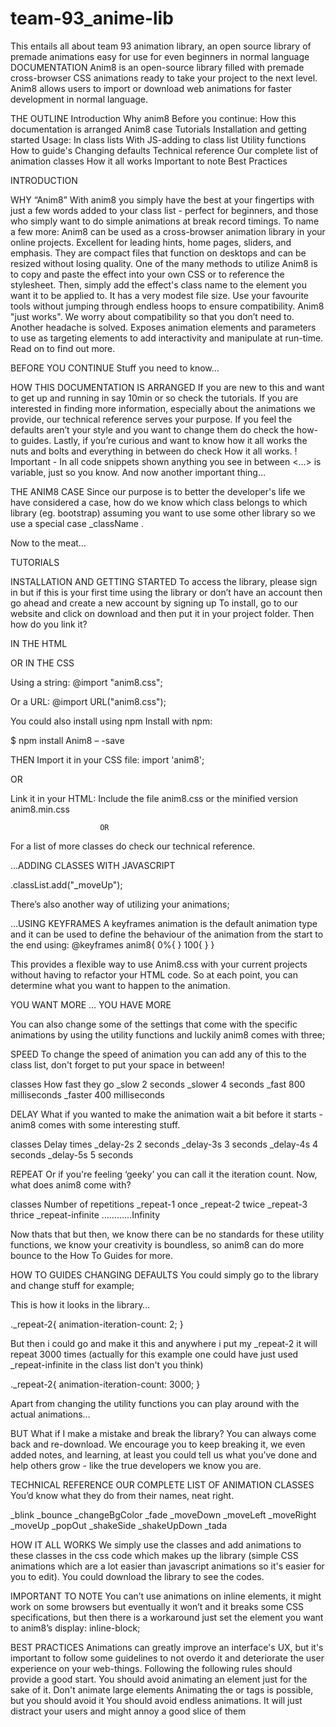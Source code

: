 # team-93_anime-lib
This entails all about team 93 animation library, an open source library of premade animations easy for use for even beginners in normal language
DOCUMENTATION
Anim8 is an open-source library filled with premade cross-browser CSS animations ready to take your project to the next level. Anim8 allows users to import or download web animations for faster development in normal language.

THE OUTLINE
Introduction
Why anim8
Before you continue:
How this documentation is arranged 
Anim8 case
Tutorials
Installation and getting started 
Usage:
In class lists
With JS-adding to class list
Utility functions 
How to guide's
Changing defaults 
Technical reference
Our complete list of animation classes
How it all works
Important to note 
Best Practices















INTRODUCTION
	
WHY  “Anim8”
	With anim8 you simply have the best at your fingertips with just a few words added to your class list - perfect for beginners, and those who simply want to do simple animations at break record timings. To name a few more:
Anim8 can be used as a cross-browser animation library in your online projects. Excellent for leading hints, home pages, sliders, and emphasis. They are compact files that function on desktops and can be resized without losing quality.
One of the many methods to utilize Anim8 is to copy and paste the effect into your own CSS or to reference the stylesheet. Then, simply add the effect's class name to the element you want it to be applied to.
It has a very modest file size.
Use your favourite tools without jumping through endless hoops to ensure compatibility. Anim8 "just works". We worry about compatibility so that you don’t need to. Another headache is solved. 
Exposes animation elements and parameters to use as targeting elements to add interactivity and manipulate at run-time.
 Read on to find out more.


BEFORE YOU CONTINUE
	Stuff you need to know…

HOW THIS DOCUMENTATION IS ARRANGED
	If you are new to this and want to get up and running in say 10min or so check the tutorials.
If you are interested in finding more information, especially about the animations we provide, our technical reference serves your purpose.
If you feel the defaults aren’t your style and you want to change them do check the how-to guides.
Lastly, if you’re curious and want to know how it all works the nuts and bolts and everything in between do check How it all works.
! Important - In all code snippets shown anything you see in between <...> is variable, just so you know.
And now another important thing…

THE ANIM8 CASE
	Since our purpose is to better the developer's life we have considered a case, how do we know which class belongs to which library (eg. bootstrap) assuming you want to use some other library so we use a special case  _className .

Now to the meat…

TUTORIALS 

INSTALLATION AND GETTING STARTED 
To access the library, please sign in but if this is your first time using the library or don’t have an account then go ahead and create a new account by signing up
To install, go to our website and click on download and then put it in your project folder. Then how do you link it?

IN THE HTML

<link rel="stylesheet" href="<pathToWhereYouStoredIt>/anim8.css" />


OR IN THE CSS

Using a string:
@import "anim8.css";


Or a URL:
@import URL("anim8.css");


You could also install using npm
Install with npm:

$ npm install Anim8 – -save

 
THEN
Import it in your CSS file:
import 'anim8';


OR

Link it in your HTML:
Include the file anim8.css or the minified version anim8.min.css

<link rel="stylesheet" href="<pathToWhereYouStoredIt>/anim8.css" />

						
						OR

<link rel = "stylesheet" href = "pathToWhereYouStoredIt/anim8.min.css />



Gulp and SCSS (SASS) compiling
If you want to customize the CSS files, now you will have the chance. For example, if you want to include only certain animations, you will have to go to this file:
assets/scss/anim8.scss
Comment or uncomment your desired file and run from terminal the following commands:
npm install
and last command:
gulp
Automatically this generates the new files!

USAGE


There are two basic ways to use Anim8 and these are;

…BY ADDING CLASSES TO THE HTML TAGS

Class = " _moveUp"


For a list of more classes do check our technical reference.

…ADDING CLASSES WITH JAVASCRIPT

<whatYouWantToAnim8>.classList.add("_moveUp");


There’s also another way of utilizing your animations;

…USING KEYFRAMES
A keyframes animation is the default animation type and it can be used to define the behaviour of the animation from the start to the end using:
  @keyframes anim8{
0%{
}
100{
}
}
  
  This provides a flexible way to use Anim8.css with your current projects without having to refactor your HTML code. So at each point, you can determine what you want to happen to the animation.



YOU WANT MORE … YOU HAVE MORE

You can also change some of the settings that come with the specific animations by using the utility functions and luckily anim8 comes with three;

SPEED 
	To change the speed of animation you can add any of this to the class list, don't forget to put your space in between!


classes
How fast they go
_slow
2 seconds
_slower
4 seconds
_fast
800 milliseconds
_faster
400 milliseconds



DELAY
	What if you wanted to make the animation wait a bit before it starts - anim8 comes with some interesting stuff.


classes
Delay times
_delay-2s
2 seconds
_delay-3s
3 seconds
_delay-4s
4 seconds
_delay-5s
5 seconds


REPEAT
	Or if you're feeling ‘geeky’  you can call it the iteration count. Now, what does anim8 come with?

classes
Number of repetitions
_repeat-1
once
_repeat-2
twice
_repeat-3
thrice
_repeat-infinite
…………Infinity


Now thats that but then, we know there can be no standards for these utility functions, we know your creativity is boundless, so anim8 can do more bounce to  the How To Guides for more.



HOW TO GUIDES
	CHANGING DEFAULTS
You could simply go to the library and change stuff for example;

This is how it looks in the library…

._repeat-2{
  animation-iteration-count: 2;
}


But then i could go and make it this and anywhere i put my _repeat-2  it will repeat 3000 times (actually for this example one could have just used  _repeat-infinite  in the class list don't you think)

._repeat-2{
  animation-iteration-count: 3000;
}


Apart from changing the utility functions you can play around with the actual animations… 

BUT What if I make a mistake and break the library?
	You can always come back and re-download. We encourage you to keep breaking it, we even added notes, and learning, at least you could tell us what you’ve done and help others grow - like the true developers we know you are.


TECHNICAL REFERENCE
	OUR COMPLETE LIST OF ANIMATION CLASSES
You’d know what they do from their names, neat right.

_blink
_bounce
_changeBgColor
_fade
_moveDown
_moveLeft
_moveRight
_moveUp
_popOut
_shakeSide
_shakeUpDown
_tada





HOW IT ALL WORKS
	We simply use the classes and add animations to these classes in the css code which makes up the library (simple CSS animations which are a lot easier than javascript animations so it's easier for you to edit). You could download the library to see the codes.

IMPORTANT TO NOTE
	You can’t use animations on inline elements, it might work on some browsers but eventually it won’t and it breaks some CSS specifications, but then there is a workaround just set the element you want to anim8’s  display: inline-block;  

BEST PRACTICES
Animations can greatly improve an interface's UX, but it's important to follow some guidelines to not overdo it and deteriorate the user experience on your web-things. Following the following rules should provide a good start.
You should avoid animating an element just for the sake of it.
Don't animate large elements
Animating the <html/> or <body/> tags is possible, but you should avoid it
You should avoid endless animations. It will just distract your users and might annoy a good slice of them



